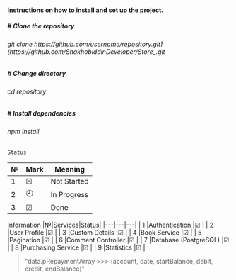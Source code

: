<h4>Instructions on how to install and set up the project.</h4>

<h5># Clone the repository</h5>
<h6>git clone https://github.com/username/repository.git](https://github.com/ShakhobiddinDeveloper/Store_.git</h6>

<h5># Change directory</h5>
<h6>cd repository</h6>

<h5># Install dependencies</h5>
<h6>npm install</h6>
    
    Status                                                   
|№|Mark|Meaning|                                           
|---|---|---|
|  1 | &#x2612;  | Not Started |
|  2 | :clock9:  | In Progress |
|  3 | &#x2611;  | Done |

   Information
|№|Services|Status|
|---|---|---|
|  1 |Authentication |&#x2611;  |
|  2 |User Profile |&#x2611;  |
|  3 |Custom Details |&#x2611;  |
|  4 |Book Service |&#x2611;  |
|  5 |Pagination |&#x2611;  |
|  6 |Comment Controller |&#x2611;  |
|  7 |Database (PostgreSQL) |&#x2611;  |
|  8 |Purchasing Service |&#x2611;  |
|  9 |Statistics |&#x2611; |


> "data.pRepaymentArray >>> (account, date, startBalance, debit, credit, endBalance)"
